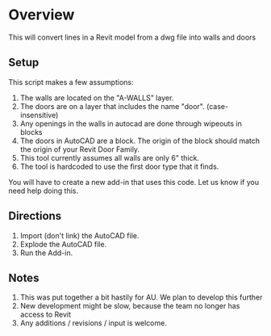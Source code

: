 # Overview
This will convert lines in a Revit model from a dwg file into walls and doors

## Setup
This script makes a few assumptions:
1. The walls are located on the "A-WALLS" layer.
2. The doors are on a layer that includes the name "door". (case-insensitive)
3. Any openings in the walls in autocad are done through wipeouts in blocks
4. The doors in AutoCAD are a block. The origin of the block should match the origin of your Revit Door Family.
5. This tool currently assumes all walls are only 6" thick.
6. The tool is hardcoded to use the first door type that it finds.

You will have to create a new add-in that uses this code.  Let us know if you need help doing this.

## Directions
1. Import (don't link) the AutoCAD file.
2. Explode the AutoCAD file.
3. Run the Add-in.

## Notes	
1. This was put together a bit hastily for AU.  We plan to develop this further
2. New development might be slow, because the team no longer has access to Revit
3. Any additions / revisions / input is welcome. 